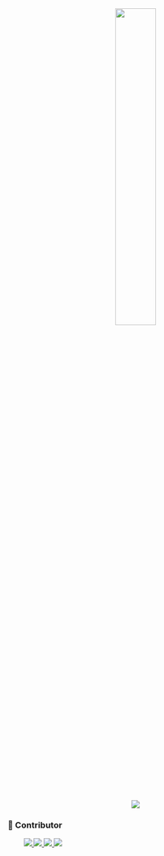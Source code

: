 <div align="center">
 <img width="40%" src="https://user-images.githubusercontent.com/101857307/203916153-97964ab9-10cc-4cb8-b864-053078c188fe.png"/>
</div>



<div align="center">
  <img src="https://img.shields.io/badge/ Python v3.10.0-3776AB?style=flat&logo=Python&logoColor=ffffff">
<!--   <img src="https://img.shields.io/badge/ Tensorflow v2.5.0-FF6F00?style=flat&logo=tensorflow&logoColor=ffffff"> -->
</div>

### 🐨 Contributor

<div>
&nbsp;&nbsp;&nbsp;&nbsp;&nbsp;&nbsp;&nbsp;
 <a href="https://github.com/chaeha617" align="center">
       <img src=https://img.shields.io/badge/chaeha617-A86454?style=flat-square/>
 </a>
 <a href="https://github.com/kimju-hee" align="center">
   <img src=https://img.shields.io/badge/-kimju--hee-9999FF?style=flat-square/>
 </a>
 <a href="https://https://github.com/Egs0619" align="center">
   <img src=https://img.shields.io/badge/Egs0619-lightgrey?style=flat-square/>
 </a>
 <a href="https://github.com/go-ring" align="center">
       <img src=https://img.shields.io/badge/-go--ring-408294?style=flat-square/>
 </a>
  
</div>

